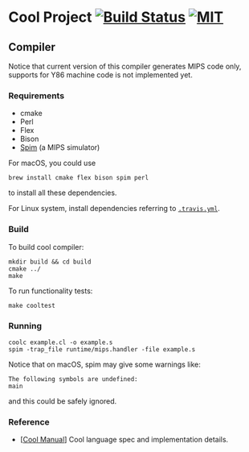 # Cool Project [![Build Status](https://travis-ci.org/FinalTheory/Cool.svg?branch=master)](https://travis-ci.org/FinalTheory/Cool) [![MIT](https://img.shields.io/badge/license-MIT-blue.svg)](https://github.com/FinalTheory/Cool/blob/master/LICENSE)

## Compiler

Notice that current version of this compiler generates MIPS code only, supports for Y86 machine code is not implemented yet.


### Requirements

- cmake
- Perl
- Flex
- Bison
- [Spim](http://spimsimulator.sourceforge.net) (a MIPS simulator)

For macOS, you could use
```
brew install cmake flex bison spim perl
```
to install all these dependencies.

For Linux system, install dependencies referring to [`.travis.yml`](https://github.com/FinalTheory/Cool/blob/master/.travis.yml).


### Build


To build cool compiler:
```
mkdir build && cd build
cmake ../
make
```

To run functionality tests:
```
make cooltest
```


### Running

```
coolc example.cl -o example.s
spim -trap_file runtime/mips.handler -file example.s
```
Notice that on macOS, spim may give some warnings like:
```
The following symbols are undefined:
main
```
and this could be safely ignored.


### Reference

- [[Cool Manual](http://theory.stanford.edu/~aiken/software/cool/cool-manual.pdf)] Cool language spec and implementation details.
